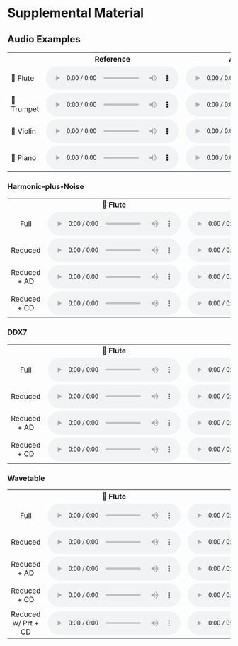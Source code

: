 <script type="text/x-mathjax-config"> MathJax.Hub.Config({ TeX: { equationNumbers: { autoNumber: "all" } } }); </script>
<script type="text/x-mathjax-config">
	MathJax.Hub.Config({
		tex2jax: {
			inlineMath: [ ['$','$'], ["\\(","\\)"] ],
      processEscapes: true
  }
});
</script>
<script src="https://cdn.mathjax.org/mathjax/latest/MathJax.js?config=TeX-AMS-MML_HTMLorMML" type="text/javascript"></script>

<!-- ... -->

<link href="https://maxcdn.bootstrapcdn.com/font-awesome/4.7.0/css/font-awesome.min.css" rel="stylesheet" integrity="sha384-wvfXpqpZZVQGK6TAh5PVlGOfQNHSoD2xbE+QkPxCAFlNEevoEH3Sl0sibVcOQVnN" crossorigin="anonymous" />
<link rel="stylesheet" href="{{ site.baseurl}}/css/trackswitch.min.css" />




    
# Supplemental Material


## Audio Examples

<table>
  <tr>
    <th></th>
    <th style="text-align: center;">Reference</th>
    <th style="text-align: center;">Anchor (LPC)</th>
  </tr>
  <tr>
    <td>🪈 Flute</td>
    <td>
      <audio controls>
        <source src="{{ site.baseurl}}/examples/sounds/ism.wav" type="audio/mpeg">
        Your browser does not support the audio tag.
      </audio>
    </td>
    <td>
      <audio controls>
        <source src="{{ site.baseurl}}/examples/sounds/ism.wav" type="audio/mpeg">
        Your browser does not support the audio tag.
      </audio>
    </td>
  </tr>
  <tr>
    <td>🎺 Trumpet</td>
    <td>
      <audio controls>
        <source src="{{ site.baseurl}}/examples/sounds/ism.wav" type="audio/mpeg">
        Your browser does not support the audio tag.
      </audio>
    </td>
    <td>
      <audio controls>
        <source src="{{ site.baseurl}}/examples/sounds/ism.wav" type="audio/mpeg">
        Your browser does not support the audio tag.
      </audio>
    </td>
  </tr>
  <tr>
    <td>🎻 Violin</td>
    <td>
      <audio controls>
        <source src="{{ site.baseurl}}/examples/sounds/ism.wav" type="audio/mpeg">
        Your browser does not support the audio tag.
      </audio>
    </td>
    <td>
      <audio controls>
        <source src="{{ site.baseurl}}/examples/sounds/ism.wav" type="audio/mpeg">
        Your browser does not support the audio tag.
      </audio>
    </td>
  </tr>
  <tr>
    <td>🎹 Piano</td>
    <td>
      <audio controls>
        <source src="{{ site.baseurl}}/examples/sounds/ism.wav" type="audio/mpeg">
        Your browser does not support the audio tag.
      </audio>
    </td>
    <td>
      <audio controls>
        <source src="{{ site.baseurl}}/examples/sounds/ism.wav" type="audio/mpeg">
        Your browser does not support the audio tag.
      </audio>
    </td>
  </tr>
</table> 

### Harmonic-plus-Noise
<table>
  <tr>
    <th></th>
    <th style="text-align: center;">🎵 Flute</th>
    <th style="text-align: center;">🎺 Trumpet</th>
    <th style="text-align: center;">🎻 Violin</th>
    <th style="text-align: center;">🎹 Piano</th>
  </tr>
  <tr>
    <td style="text-align: center;">Full</td>
    <td style="text-align: center;"><audio controls><source src="{{ site.baseurl}}/examples/sounds/flute_full_hp.wav" type="audio/mpeg"></audio></td>
    <td style="text-align: center;"><audio controls><source src="{{ site.baseurl}}/examples/sounds/trumpet_full_hp.wav" type="audio/mpeg"></audio></td>
    <td style="text-align: center;"><audio controls><source src="{{ site.baseurl}}/examples/sounds/violin_full_hp.wav" type="audio/mpeg"></audio></td>
    <td style="text-align: center;"><audio controls><source src="{{ site.baseurl}}/examples/sounds/piano_full_hp.wav" type="audio/mpeg"></audio></td>
  </tr>
  <tr>
    <td style="text-align: center;">Reduced</td>
    <td style="text-align: center;"><audio controls><source src="{{ site.baseurl}}/examples/sounds/flute_reduced_hp.wav" type="audio/mpeg"></audio></td>
    <td style="text-align: center;"><audio controls><source src="{{ site.baseurl}}/examples/sounds/trumpet_reduced_hp.wav" type="audio/mpeg"></audio></td>
    <td style="text-align: center;"><audio controls><source src="{{ site.baseurl}}/examples/sounds/violin_reduced_hp.wav" type="audio/mpeg"></audio></td>
    <td style="text-align: center;"><audio controls><source src="{{ site.baseurl}}/examples/sounds/piano_reduced_hp.wav" type="audio/mpeg"></audio></td>
  </tr>
  <tr>
    <td style="text-align: center;">Reduced + AD</td>
    <td style="text-align: center;"><audio controls><source src="{{ site.baseurl}}/examples/sounds/flute_reduced_ad_hp.wav" type="audio/mpeg"></audio></td>
    <td style="text-align: center;"><audio controls><source src="{{ site.baseurl}}/examples/sounds/trumpet_reduced_ad_hp.wav" type="audio/mpeg"></audio></td>
    <td style="text-align: center;"><audio controls><source src="{{ site.baseurl}}/examples/sounds/violin_reduced_ad_hp.wav" type="audio/mpeg"></audio></td>
    <td style="text-align: center;"><audio controls><source src="{{ site.baseurl}}/examples/sounds/piano_reduced_ad_hp.wav" type="audio/mpeg"></audio></td>
  </tr>
  <tr>
    <td style="text-align: center;">Reduced + CD</td>
    <td style="text-align: center;"><audio controls><source src="{{ site.baseurl}}/examples/sounds/flute_reduced_cd_hp.wav" type="audio/mpeg"></audio></td>
    <td style="text-align: center;"><audio controls><source src="{{ site.baseurl}}/examples/sounds/trumpet_reduced_cd_hp.wav" type="audio/mpeg"></audio></td>
    <td style="text-align: center;"><audio controls><source src="{{ site.baseurl}}/examples/sounds/violin_reduced_cd_hp.wav" type="audio/mpeg"></audio></td>
    <td style="text-align: center;"><audio controls><source src="{{ site.baseurl}}/examples/sounds/piano_reduced_cd_hp.wav" type="audio/mpeg"></audio></td>
  </tr>
</table>

### DDX7
<table>
  <tr>
    <th></th>
    <th style="text-align: center;">🎵 Flute</th>
    <th style="text-align: center;">🎺 Trumpet</th>
    <th style="text-align: center;">🎻 Violin</th>
    <th style="text-align: center;">🎹 Piano</th>
  </tr>
  <tr>
    <td style="text-align: center;">Full</td>
    <td style="text-align: center;"><audio controls><source src="{{ site.baseurl}}/examples/sounds/flute_full_ddx7.wav" type="audio/mpeg"></audio></td>
    <td style="text-align: center;"><audio controls><source src="{{ site.baseurl}}/examples/sounds/trumpet_full_ddx7.wav" type="audio/mpeg"></audio></td>
    <td style="text-align: center;"><audio controls><source src="{{ site.baseurl}}/examples/sounds/violin_full_ddx7.wav" type="audio/mpeg"></audio></td>
    <td style="text-align: center;"><audio controls><source src="{{ site.baseurl}}/examples/sounds/piano_full_ddx7.wav" type="audio/mpeg"></audio></td>
  </tr>
  <tr>
    <td style="text-align: center;">Reduced</td>
    <td style="text-align: center;"><audio controls><source src="{{ site.baseurl}}/examples/sounds/flute_reduced_ddx7.wav" type="audio/mpeg"></audio></td>
    <td style="text-align: center;"><audio controls><source src="{{ site.baseurl}}/examples/sounds/trumpet_reduced_ddx7.wav" type="audio/mpeg"></audio></td>
    <td style="text-align: center;"><audio controls><source src="{{ site.baseurl}}/examples/sounds/violin_reduced_ddx7.wav" type="audio/mpeg"></audio></td>
    <td style="text-align: center;"><audio controls><source src="{{ site.baseurl}}/examples/sounds/piano_reduced_ddx7.wav" type="audio/mpeg"></audio></td>
  </tr>
  <tr>
    <td style="text-align: center;">Reduced + AD</td>
    <td style="text-align: center;"><audio controls><source src="{{ site.baseurl}}/examples/sounds/flute_reduced_ad_ddx7.wav" type="audio/mpeg"></audio></td>
    <td style="text-align: center;"><audio controls><source src="{{ site.baseurl}}/examples/sounds/trumpet_reduced_ad_ddx7.wav" type="audio/mpeg"></audio></td>
    <td style="text-align: center;"><audio controls><source src="{{ site.baseurl}}/examples/sounds/violin_reduced_ad_ddx7.wav" type="audio/mpeg"></audio></td>
    <td style="text-align: center;"><audio controls><source src="{{ site.baseurl}}/examples/sounds/piano_reduced_ad_ddx7.wav" type="audio/mpeg"></audio></td>
  </tr>
  <tr>
    <td style="text-align: center;">Reduced + CD</td>
    <td style="text-align: center;"><audio controls><source src="{{ site.baseurl}}/examples/sounds/flute_reduced_cd_ddx7.wav" type="audio/mpeg"></audio></td>
    <td style="text-align: center;"><audio controls><source src="{{ site.baseurl}}/examples/sounds/trumpet_reduced_cd_ddx7.wav" type="audio/mpeg"></audio></td>
    <td style="text-align: center;"><audio controls><source src="{{ site.baseurl}}/examples/sounds/violin_reduced_cd_ddx7.wav" type="audio/mpeg"></audio></td>
    <td style="text-align: center;"><audio controls><source src="{{ site.baseurl}}/examples/sounds/piano_reduced_cd_ddx7.wav" type="audio/mpeg"></audio></td>
  </tr>
</table>

### Wavetable
<table>
  <tr>
    <th></th>
    <th style="text-align: center;">🎵 Flute</th>
    <th style="text-align: center;">🎺 Trumpet</th>
    <th style="text-align: center;">🎻 Violin</th>
    <th style="text-align: center;">🎹 Piano</th>
  </tr>
  <tr>
    <td style="text-align: center;">Full</td>
    <td style="text-align: center;"><audio controls><source src="{{ site.baseurl}}/examples/sounds/flute_full_wt.wav" type="audio/mpeg"></audio></td>
    <td style="text-align: center;"><audio controls><source src="{{ site.baseurl}}/examples/sounds/trumpet_full_wt.wav" type="audio/mpeg"></audio></td>
    <td style="text-align: center;"><audio controls><source src="{{ site.baseurl}}/examples/sounds/violin_full_wt.wav" type="audio/mpeg"></audio></td>
    <td style="text-align: center;"><audio controls><source src="{{ site.baseurl}}/examples/sounds/piano_full_wt.wav" type="audio/mpeg"></audio></td>
  </tr>
  <tr>
    <td style="text-align: center;">Reduced</td>
    <td style="text-align: center;"><audio controls><source src="{{ site.baseurl}}/examples/sounds/flute_reduced_wt.wav" type="audio/mpeg"></audio></td>
    <td style="text-align: center;"><audio controls><source src="{{ site.baseurl}}/examples/sounds/trumpet_reduced_wt.wav" type="audio/mpeg"></audio></td>
    <td style="text-align: center;"><audio controls><source src="{{ site.baseurl}}/examples/sounds/violin_reduced_wt.wav" type="audio/mpeg"></audio></td>
    <td style="text-align: center;"><audio controls><source src="{{ site.baseurl}}/examples/sounds/piano_reduced_wt.wav" type="audio/mpeg"></audio></td>
  </tr>
  <tr>
    <td style="text-align: center;">Reduced + AD</td>
    <td style="text-align: center;"><audio controls><source src="{{ site.baseurl}}/examples/sounds/flute_reduced_ad_wt.wav" type="audio/mpeg"></audio></td>
    <td style="text-align: center;"><audio controls><source src="{{ site.baseurl}}/examples/sounds/trumpet_reduced_ad_wt.wav" type="audio/mpeg"></audio></td>
    <td style="text-align: center;"><audio controls><source src="{{ site.baseurl}}/examples/sounds/violin_reduced_ad_wt.wav" type="audio/mpeg"></audio></td>
    <td style="text-align: center;"><audio controls><source src="{{ site.baseurl}}/examples/sounds/piano_reduced_ad_wt.wav" type="audio/mpeg"></audio></td>
  </tr>
  <tr>
    <td style="text-align: center;">Reduced + CD</td>
    <td style="text-align: center;"><audio controls><source src="{{ site.baseurl}}/examples/sounds/flute_reduced_cd_wt.wav" type="audio/mpeg"></audio></td>
    <td style="text-align: center;"><audio controls><source src="{{ site.baseurl}}/examples/sounds/trumpet_reduced_cd_wt.wav" type="audio/mpeg"></audio></td>
    <td style="text-align: center;"><audio controls><source src="{{ site.baseurl}}/examples/sounds/violin_reduced_cd_wt.wav" type="audio/mpeg"></audio></td>
    <td style="text-align: center;"><audio controls><source src="{{ site.baseurl}}/examples/sounds/piano_reduced_cd_wt.wav" type="audio/mpeg"></audio></td>
  </tr>
  <tr>
    <td style="text-align: center;">Reduced w/ Prt + CD</td>
    <td style="text-align: center;"><audio controls><source src="{{ site.baseurl}}/examples/sounds/flute_reduced_prt_cd_wt.wav" type="audio/mpeg"></audio></td>
    <td style="text-align: center;"><audio controls><source src="{{ site.baseurl}}/examples/sounds/trumpet_reduced_prt_cd_wt.wav" type="audio/mpeg"></audio></td>
    <td style="text-align: center;"><audio controls><source src="{{ site.baseurl}}/examples/sounds/violin_reduced_prt_cd_wt.wav" type="audio/mpeg"></audio></td>
    <td style="text-align: center;"><audio controls><source src="{{ site.baseurl}}/examples/sounds/piano_reduced_prt_cd_wt.wav" type="audio/mpeg"></audio></td>
  </tr>
</table>


